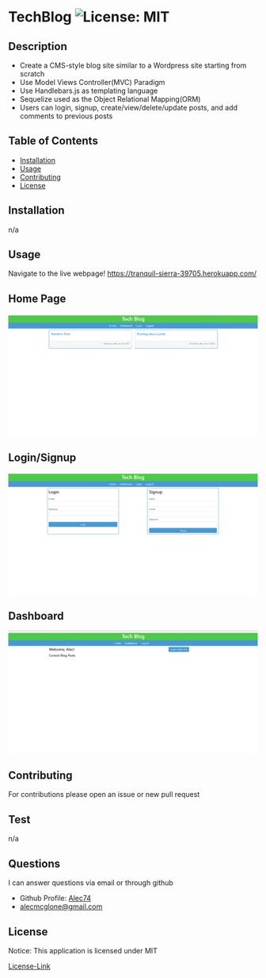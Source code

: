 # TechBlog ![License: MIT](https://img.shields.io/badge/License-MIT-yellow.svg)

  ## Description

  * Create a CMS-style blog site similar to a Wordpress site starting from scratch
  * Use Model Views Controller(MVC) Paradigm
  * Use Handlebars.js as templating language
  * Sequelize used as the Object Relational Mapping(ORM)
  * Users can login, signup, create/view/delete/update posts, and add comments to previous posts
  
  
  ## Table of Contents
  * [Installation](#installation)
  * [Usage](#usage)
  * [Contributing](#contributing)
  * [License](#license)
  
  ## Installation

  n/a

  ## Usage

  Navigate to the live webpage! https://tranquil-sierra-39705.herokuapp.com/

  ## Home Page
  ![image of homepage](./images/home.png)
  ## Login/Signup
  ![image of login](./images/login.png)
  ## Dashboard
  ![image of homepage](./images/dashboard.png)

  ## Contributing

  For contributions please open an issue or new pull request

  ## Test

  n/a
  
  ## Questions

  I can answer questions via email or through github

  * Github Profile: [Alec74](https://github.com/Alec74)
  * alecmcglone@gmail.com
  
  ## License
  Notice: This application is licensed under MIT
  
  [License-Link](./LICENSE)